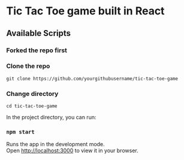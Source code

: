 # Tic Tac Toe game built in React 

## Available Scripts
### Forked the repo first
### Clone the repo 
```t 
git clone https://github.com/yourgithubusername/tic-tac-toe-game
```
### Change directory
```t
cd tic-tac-toe-game
```

In the project directory, you can run:

### `npm start`

Runs the app in the development mode.\
Open [http://localhost:3000](http://localhost:3000) to view it in your browser.


